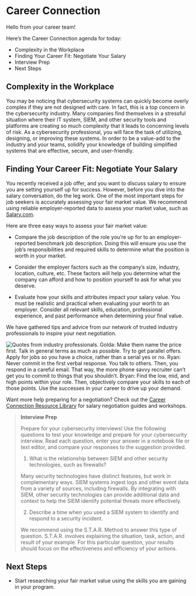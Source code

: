 # Career Connection

Hello from your career team! 

Here’s the Career Connection agenda for today:
* Complexity in the Workplace
* Finding Your Career Fit: Negotiate Your Salary
* Interview Prep
* Next Steps

## Complexity in the Workplace

You may be noticing that cybersecurity systems can quickly become overly complex if they are not designed with care. In fact, this is a top concern in the cybersecurity industry. Many companies find themselves in a stressful situation where their IT system, SIEM, and other security tools and platforms are creating so much complexity that it leads to concerning levels of risk. As a cybersecurity professional, you will face the task of utilizing, designing, or improving these systems. In order to be a value-add to the industry and your teams, solidify your knowledge of building simplified systems that are effective, secure, and user-friendly.

## Finding Your Career Fit: Negotiate Your Salary

You recently received a job offer, and you want to discuss salary to ensure you are setting yourself up for success. However, before you dive into the salary conversation, do the leg work. One of the most important steps for job seekers is accurately assessing your fair market value. We recommend using reliable employer-reported data to assess your market value, such as [Salary.com](Salary.com).

Here are three easy ways to assess your fair market value:

* Compare the job description of the role you’re up for to an employer-reported benchmark job description. Doing this will ensure you use the job’s responsibilities and required skills to determine what the position is worth in your market.

* Consider the employer factors such as the company’s size, industry, location, culture, etc. These factors will help you determine what the company can afford and how to position yourself to ask for what you deserve.

* Evaluate how your skills and attributes impact your salary value. You must be realistic and practical when evaluating your worth to an employer. Consider all relevant skills, education, professional experience, and past performance when determining your final value.

We have gathered tips and advice from our network of trusted industry professionals to inspire your next negotiation.

![Quotes from industry professionals. Golda: Make them name the price first. Talk in general terms as much as possible. Try to get parallel offers. Apply for jobs so you have a choice, rather than a serial yes or no. Ryan: Never commit in the first verbal response. You talk to others. Then, you respond in a careful email. That way, the more phone savvy recruiter can’t get you to commit to things that you shouldn’t. Bryan: Find the low, mid, and high points within your role. Then, objectively compare your skills to each of those points. Use the successes in your career to drive up your demand.](https://static.bc-edx.com/career-services/all-vertical-fycf/lesson-17/l17_fycf_Image.png)

Want more help preparing for a negotiation? Check out the [Career Connection Resource Library](https://docs.google.com/document/d/1xiuZP_ZYMiIopqS0pFWUji58ESASMQUl2CQJphReaGo/edit?usp=sharing) for salary negotiation guides and workshops. 

> **Interview Prep**
>
>Prepare for your cybersecurity interviews! Use the following questions to test your knowledge and prepare for your cybersecurity interview. Read each question, enter your answer in a notebook file or text editor, and compare your responses to the suggestion provided.
>
> 1. What is the relationship between SIEM and other security technologies, such as firewalls? 
>
> Many security technologies have distinct features, but work in complementary ways. SIEM systems ingest logs and other event data from a variety of sources, including firewalls. By integrating with SIEM, other security technologies can provide additional data and context to help the SIEM identify potential threats more effectively. 
>
> 2. Describe a time when you used a SIEM system to identify and respond to a security incident. 
>
> We recommend using the S.T.A.R. Method to answer this type of question. S.T.A.R. involves explaining the situation, task, action, and result of your example. For this particular question, your results should focus on the effectiveness and efficiency of your actions. 

## Next Steps
* Start researching your fair market value using the skills you are gaining in your program.

